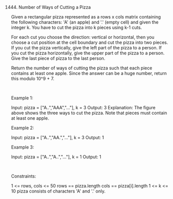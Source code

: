 1444. Number of Ways of Cutting a Pizza

Given a rectangular pizza represented as a rows x cols matrix containing the following characters: 'A' (an apple) and '.' (empty cell) and given the integer k. You have to cut the pizza into k pieces using k-1 cuts. 

For each cut you choose the direction: vertical or horizontal, then you choose a cut position at the cell boundary and cut the pizza into two pieces. If you cut the pizza vertically, give the left part of the pizza to a person. If you cut the pizza horizontally, give the upper part of the pizza to a person. Give the last piece of pizza to the last person.

Return the number of ways of cutting the pizza such that each piece contains at least one apple. Since the answer can be a huge number, return this modulo 10^9 + 7.

 

Example 1:

Input: pizza = ["A..","AAA","..."], k = 3
Output: 3 
Explanation: The figure above shows the three ways to cut the pizza. Note that pieces must contain at least one apple.


Example 2:

Input: pizza = ["A..","AA.","..."], k = 3
Output: 1


Example 3:

Input: pizza = ["A..","A..","..."], k = 1
Output: 1


 

Constraints:

1 <= rows, cols <= 50
rows == pizza.length
cols == pizza[i].length
1 <= k <= 10
pizza consists of characters 'A' and '.' only.